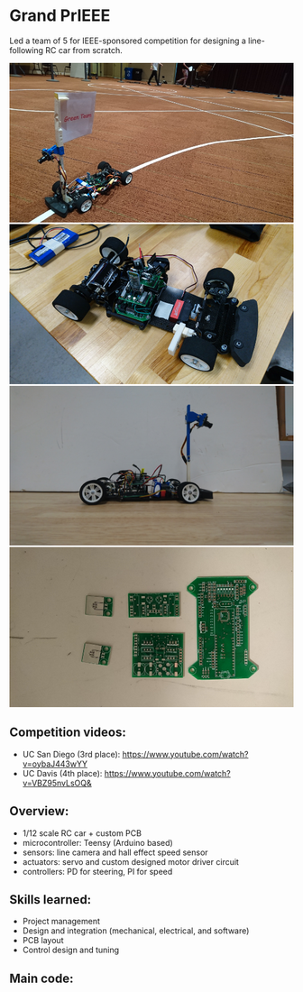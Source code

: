 # Grand PrIEEE

Led a team of 5 for IEEE-sponsored competition for designing a line-following RC car from scratch.

![](/images/track.JPG)
![](/images/iso.JPG)
![](/images/side.JPG)
![](/images/PCB.JPG)

## Competition videos: 
* UC San Diego (3rd place): https://www.youtube.com/watch?v=oybaJ443wYY 
* UC Davis (4th place):  https://www.youtube.com/watch?v=VBZ95nvLsOQ& 

## Overview: 
* 1/12 scale RC car + custom PCB
* microcontroller: Teensy (Arduino based)
* sensors: line camera and hall effect speed sensor
* actuators: servo and custom designed motor driver circuit
* controllers: PD for steering, PI for speed

## Skills learned: 
* Project management
* Design and integration (mechanical, electrical, and software)
* PCB layout
* Control design and tuning

## Main code: 

